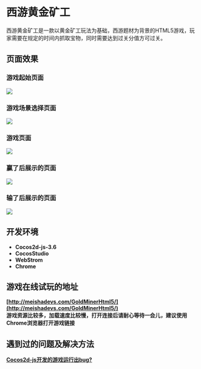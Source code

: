 # 西游黄金矿工
西游黄金矿工是一款以黄金矿工玩法为基础，西游题材为背景的HTML5游戏，玩家需要在规定的时间内抓取宝物，同时需要达到过关分值方可过关。

## 页面效果
### 游戏起始页面
![](http://oqe8kte9y.bkt.clouddn.com/start.gif) 

### 游戏场景选择页面
![](http://oqe8kte9y.bkt.clouddn.com/menu.gif)

### 游戏页面
![](http://oqe8kte9y.bkt.clouddn.com/game.gif)

### 赢了后展示的页面
![](http://oqe8kte9y.bkt.clouddn.com/won.gif)

### 输了后展示的页面
![](http://oqe8kte9y.bkt.clouddn.com/lost.gif)

## 开发环境
- **Cocos2d-js-3.6**
- **CocosStudio**
- **WebStrom**
- **Chrome**

## 游戏在线试玩的地址
**[http://meishadevs.com/GoldMinerHtml5/](http://meishadevs.com/GoldMinerHtml5/)**   
**游戏资源比较多，加载速度比较慢，打开连接后请耐心等待一会儿，建议使用Chrome浏览器打开游戏链接**

## 遇到过的问题及解决方法
**[Cocos2d-js开发的游戏运行出bug?](https://www.zhihu.com/question/52260806)**
